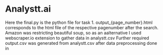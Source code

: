 # Analystt.ai


Here the final.py is the python file for task 1. output_{page_number}.html corresponds to the html file of the respective pagenumber after the search.
Amazon was restricting beautiful soup, so as an aalternative I used webscraper.io extension to gather data in analystt.csv
Further required output.csv was generated from analystt.csv after data preprocessing done in 
